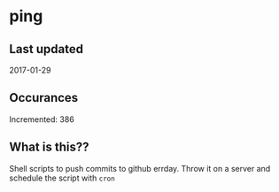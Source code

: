 # ping

## Last updated
2017-01-29

## Occurances
Incremented: 386

## What is this??
Shell scripts to push commits to github errday. Throw it on a server and schedule the script with `cron`
